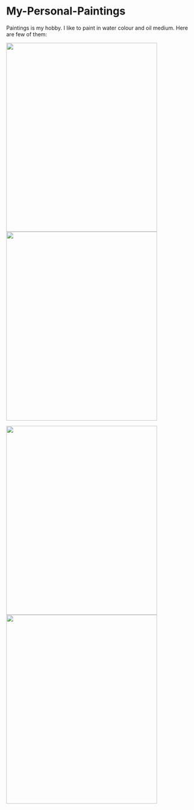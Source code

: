 # My-Personal-Paintings
Paintings is my hobby. I like to paint in water colour and oil medium. Here are few of them: 

<p float="left">
<img src="https://github.com/dataquake/My-Personal-Paintings/blob/master/leaves.jpg?raw=true" width="400" height="500">
<img src="https://github.com/dataquake/My-Personal-Paintings/blob/master/leppavara.jpg?raw=true"  width="400" height="500">

</p>

<p float="left">
<img src="https://github.com/dataquake/My-Personal-Paintings/blob/master/baltic%20sea.jpg?raw=true" width="400" height="500">
<img src="https://github.com/dataquake/My-Personal-Paintings/blob/master/storm.jpg?raw=true"  width="400" height="500">
</p>


